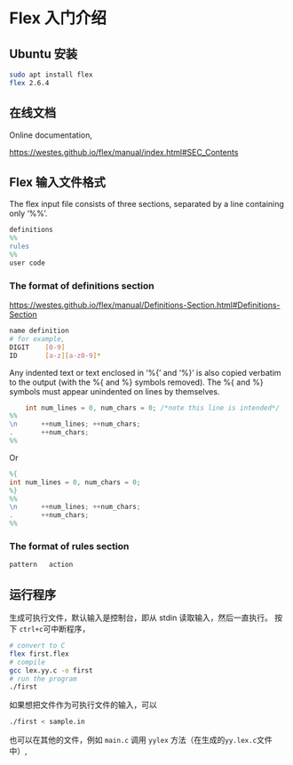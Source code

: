 # Flex 入门介绍

## Ubuntu 安装

```bash
sudo apt install flex
flex 2.6.4
```

## 在线文档

Online documentation,

<https://westes.github.io/flex/manual/index.html#SEC_Contents>

## Flex 输入文件格式

The flex input file consists of three sections, separated by a line containing only ‘%%’.

```flex
definitions
%%
rules
%%
user code
```

### The format of definitions section

<https://westes.github.io/flex/manual/Definitions-Section.html#Definitions-Section>

```bash
name definition
# for example,
DIGIT    [0-9]
ID       [a-z][a-z0-9]*
```

Any indented text or text enclosed in ‘%{’ and ‘%}’ is also copied verbatim to the output (with the %{ and %} symbols removed). The %{ and %} symbols must appear unindented on lines by themselves.

```flex
    int num_lines = 0, num_chars = 0; /*note this line is intended*/
%%
\n      ++num_lines; ++num_chars;
.       ++num_chars;
%%
```

Or

```flex
%{
int num_lines = 0, num_chars = 0;
%}
%%
\n      ++num_lines; ++num_chars;
.       ++num_chars;
%%
```

### The format of rules section

```bash
pattern   action
```

## 运行程序

生成可执行文件，默认输入是控制台，即从 stdin 读取输入，然后一直执行。 按下 `ctrl+c`可中断程序，

```bash
# convert to C
flex first.flex
# compile
gcc lex.yy.c -o first
# run the program
./first
```

如果想把文件作为可执行文件的输入，可以

```bash
./first < sample.in
```

也可以在其他的文件，例如 `main.c` 调用 `yylex` 方法（在生成的`yy.lex.c`文件中）,

```bash

```
